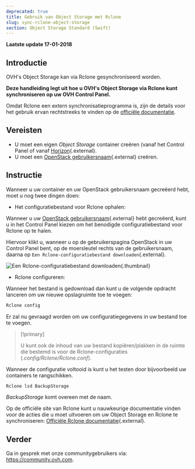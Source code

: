 ```yaml
---
deprecated: true
title: Gebruik van Object Storage met Rclone 
slug: sync-rclone-object-storage
section: Object Storage Standard (Swift)
---
```


**Laatste update 17-01-2018**

## Introductie

OVH's Object Storage kan via Rclone gesynchroniseerd worden.

**Deze handleiding legt uit hoe u OVH's Object Storage via Rclone kunt synchroniseren op uw OVH Control Panel.**

Omdat Rclone een extern synchronisatieprogramma is, zijn de details voor het gebruik ervan rechtstreeks te vinden op de [officiële documentatie](https://Rclone.org/).

## Vereisten

- U moet een eigen *Object Storage* container creëren (vanaf het Control Panel of vanaf [Horizon](https://docs.ovh.com/fr/public-cloud/creer-un-conteneur-dobjets/){.external}.
- U moet een [OpenStack gebruikersnaam](https://docs.ovh.com/fr/public-cloud/creation-et-suppression-dun-utilisateur-openstack/){.external} creëren.

## Instructie

Wanneer u uw container en uw OpenStack gebruikersnaam gecreëerd hebt, moet u nog twee dingen doen:

- Het configuratiebestand voor Rclone ophalen:

Wanneer u uw [OpenStack gebruikersnaam](https://docs.ovh.com/fr/public-cloud/creation-et-suppression-dun-utilisateur-openstack/){.external} hebt gecreëerd, kunt u in het Control Panel kiezen om het benodigde configuratiebestand voor Rclone op te halen.

Hiervoor klikt u, wanneer u op de gebruikerspagina OpenStack in uw Control Panel bent, op de moersleutel rechts van de gebruikersnaam, daarna op `Een Rclone-configuratiebestand downloaden`{.external}.

![Een Rclone-configuratiebestand downloaden](images/download_file.png){.thumbnail}


- Rclone configureren:

Wanneer het bestand is gedownload dan kunt u de volgende opdracht lanceren om uw nieuwe opslagruimte toe te voegen:

```sh
Rclone config
```

Er zal nu gevraagd worden om uw configuratiegegevens in uw bestand toe te voegen.

> [!primary]
>
> U kunt ook de inhoud van uw bestand kopiëren/plakken in de ruimte die bestemd is voor de Rclone-configuraties (*.config/Rclone/Rclone.conf*).
> 

Wanneer de configuratie voltooid is kunt u het testen door bijvoorbeeld uw containers te rangschikken.

```sh
Rclone lsd BackupStorage
```

*BackupStorage* komt overeen met de naam.

Op de officiële site van Rclone kunt u nauwkeurige documentatie vinden voor de acties die u moet uitvoeren om uw Object Storage en Rclone te synchroniseren: [Officiële Rclone documentatie](https://Rclone.org/swift/){.external}.


## Verder 

Ga in gesprek met onze communitygebruikers via: <https://community.ovh.com>.
